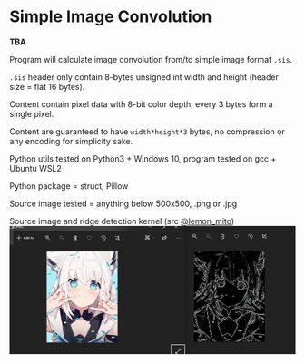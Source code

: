 # Simple Image Convolution
**TBA**

Program will calculate image convolution from/to simple image format `.sis`.

`.sis` header only contain 8-bytes unsigned int width and height (header size = flat 16 bytes).

Content contain pixel data with 8-bit color depth, every 3 bytes form a single pixel.

Content are guaranteed to have `width*height*3` bytes, no compression or any encoding for simplicity sake.


Python utils tested on Python3 + Windows 10, program tested on gcc + Ubuntu WSL2

Python package = struct, Pillow

Source image tested = anything below 500x500, .png or .jpg

Source image and ridge detection kernel (src [\@lemon_mito](https://twitter.com/lemon_mito/status/1312780699619917824))
![Ridge Fubuki](other/img/sample_ridge_fubuki.jpg)
